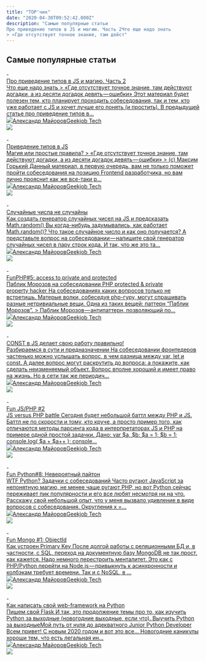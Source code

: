 ```yaml
---
title: "TOP'чик"
date: "2020-04-30T09:52:42.000Z"
description: "Самые популярные статьи
Про приведение типов в JS и магию. Часть 2Что еще надо знать
> «Где отсутствует точное знание, там дейст"
---
```


<h2 id="-">Самые популярные статьи</h2>- <a class="kg-bookmark-container" href="/js-privedenie-tipov-i-magia-2/"><div class="kg-bookmark-content"><div class="kg-bookmark-title">Про приведение типов в JS и магию. Часть 2</div><div class="kg-bookmark-description">Что еще надо знать
&gt; «Где отсутствует точное знание, там действуют догадки,
а из десяти догадок девять — ошибки»
Этот материал будет полезен тем, кто планирует проходить собеседования, так и
тем, кто уже работает с JS и хочет лучше его понять (и простить). В предыдущей статье про приведение типов в…</div><div class="kg-bookmark-metadata"><img class="kg-bookmark-icon" src="https://tech.geekjob.ru/favicon.png"><span class="kg-bookmark-author">Александр Майоров</span><span class="kg-bookmark-publisher">Geekjob Tech</span></div></div><div class="kg-bookmark-thumbnail"><img src="https://tech.geekjob.ru/content/images/2020/04/1_TveFjFVSbOHpzi1F5jaIPQ.jpeg"></div></a> <br/>
- <a class="kg-bookmark-container" href="/privedenie-tipov-v-js/"><div class="kg-bookmark-content"><div class="kg-bookmark-title">Приведение типов в JS</div><div class="kg-bookmark-description">Магия или простые правила? &gt; «Где отсутствует точное знание, там действуют
догадки, а из десяти догадок девять — ошибки» &gt; (с) Максим Горький Данный материал, в первую очередь, вам не только поможет пройти собеседования на
позицию Frontend разработчика, но вам лично прояснит как же все-таки р…</div><div class="kg-bookmark-metadata"><img class="kg-bookmark-icon" src="https://tech.geekjob.ru/favicon.png"><span class="kg-bookmark-author">Александр Майоров</span><span class="kg-bookmark-publisher">Geekjob Tech</span></div></div><div class="kg-bookmark-thumbnail"><img src="https://tech.geekjob.ru/content/images/2020/04/1_qLzx9tDMLoj2o9Hy15X8Fw.png"></div></a> <br/>
- <a class="kg-bookmark-container" href="/js-random-engine/"><div class="kg-bookmark-content"><div class="kg-bookmark-title">Случайные числа не случайны</div><div class="kg-bookmark-description">Как создать генератор случайных чисел на JS и предсказать Math.random() Вы когда-нибудь задумывались, как работает Math.random()? Что такое случайное
число и как оно получается? А представьте вопрос на собеседовании — напишите
свой генератор случайных чисел в пару строк кода. И так, что же это та…</div><div class="kg-bookmark-metadata"><img class="kg-bookmark-icon" src="https://tech.geekjob.ru/favicon.png"><span class="kg-bookmark-author">Александр Майоров</span><span class="kg-bookmark-publisher">Geekjob Tech</span></div></div><div class="kg-bookmark-thumbnail"><img src="https://tech.geekjob.ru/content/images/2020/04/acu-_rnqabuvfmquc3eomhpxwgq.jpeg"></div></a> <br/>
- <a class="kg-bookmark-container" href="/fun-php-5-access-to-private-and-protected/"><div class="kg-bookmark-content"><div class="kg-bookmark-title">FunPHP#5: access to private and protected</div><div class="kg-bookmark-description">Паблик Морозов на собеседовании
PHP protected &amp; private property hacker На собеседованиях каких вопросов только не встретишь. Матерые волки, собеседуя
php-гуру, могут спрашивать разные нетривиальные вещи. Одна из таких вещей:
паттерн “Паблик Морозов”. &gt; Паблик Морозов — антипаттерн, позволяющий по…</div><div class="kg-bookmark-metadata"><img class="kg-bookmark-icon" src="https://tech.geekjob.ru/favicon.png"><span class="kg-bookmark-author">Александр Майоров</span><span class="kg-bookmark-publisher">Geekjob Tech</span></div></div><div class="kg-bookmark-thumbnail"><img src="https://www.gravatar.com/avatar/8f8f604430a6a2116749fad87c9c86d5?s=250&amp;d=mm&amp;r=x"></div></a> <br/>
- <a class="kg-bookmark-container" href="/js-const/"><div class="kg-bookmark-content"><div class="kg-bookmark-title">CONST в JS делает свою работу правильно!</div><div class="kg-bookmark-description">Разбираемся в сути и предназначении На собеседовании фронтедеров частенько можно услышать вопрос, в чем разница
между var, let и const. А далее вопрос могут раскрутить до вопроса: а покажите,
как сделать неизменяемый объект. Вопрос вполне хороший и имеет право на жизнь. Но в сети так же периодич…</div><div class="kg-bookmark-metadata"><img class="kg-bookmark-icon" src="https://tech.geekjob.ru/favicon.png"><span class="kg-bookmark-author">Александр Майоров</span><span class="kg-bookmark-publisher">Geekjob Tech</span></div></div><div class="kg-bookmark-thumbnail"><img src="https://tech.geekjob.ru/content/images/2020/04/1_wE5HhRlFaI3rmCAn7TiGdw.png"></div></a> <br/>
- <a class="kg-bookmark-container" href="/fun-js-php-2/"><div class="kg-bookmark-content"><div class="kg-bookmark-title">Fun JS/PHP #2</div><div class="kg-bookmark-description">JS versus PHP battle Сегодня будет небольшой баттл между PHP и JS. Баттл не по скорости и тому, кто
круче, а просто пример того, как отличаются методы парсинга кода в
интерпретаторах JS и PHP на примере одной простой задачки. Дано: var $a, $b; $a = 1;
$b = 1; console.log( $a + $a++ );
console…</div><div class="kg-bookmark-metadata"><img class="kg-bookmark-icon" src="https://tech.geekjob.ru/favicon.png"><span class="kg-bookmark-author">Александр Майоров</span><span class="kg-bookmark-publisher">Geekjob Tech</span></div></div><div class="kg-bookmark-thumbnail"><img src="https://tech.geekjob.ru/content/images/2020/04/1_i_PRj8nBEE-6VDR33jblRg.jpeg"></div></a> <br/>
- <a class="kg-bookmark-container" href="/fun-python-8/"><div class="kg-bookmark-content"><div class="kg-bookmark-title">Fun Python#8: Невероятный пайтон</div><div class="kg-bookmark-description">WTF Python? Задачки с собеседований
Часто ругают JavaScript за непонятную магию, не менее чаще ругают PHP, но вот
Python сейчас переживает пик популярности и его все любят несмотря ни на что.
Расскажу свой небольшой опыт, что у меня вызвало удивление в виде вопросов с
собеседования. Округления x =…</div><div class="kg-bookmark-metadata"><img class="kg-bookmark-icon" src="https://tech.geekjob.ru/favicon.png"><span class="kg-bookmark-author">Александр Майоров</span><span class="kg-bookmark-publisher">Geekjob Tech</span></div></div><div class="kg-bookmark-thumbnail"><img src="https://tech.geekjob.ru/content/images/2020/04/1_s2HXNt7Gr9XdPftSAlRT_Q.jpeg"></div></a> <br/>
- <a class="kg-bookmark-container" href="/fun-mongo-1-objectid/"><div class="kg-bookmark-content"><div class="kg-bookmark-title">Fun Mongo #1: ObjectId</div><div class="kg-bookmark-description">Как устроен Primary Key
После долгой работы с реляционными БД и, в частности, с SQL, переход на
документную базу MongoDB не так прост, как кажется. Надо немного перестроить
менталитет. Это как с PHP/Python перейти на Node.js — привыкнуть к асинхронности
и колбэкам требует времени. Так и с NoSQL, в …</div><div class="kg-bookmark-metadata"><img class="kg-bookmark-icon" src="https://tech.geekjob.ru/favicon.png"><span class="kg-bookmark-author">Александр Майоров</span><span class="kg-bookmark-publisher">Geekjob Tech</span></div></div><div class="kg-bookmark-thumbnail"><img src="https://www.gravatar.com/avatar/8f8f604430a6a2116749fad87c9c86d5?s=250&amp;d=mm&amp;r=x"></div></a> <br/>
- <a class="kg-bookmark-container" href="/pishem-svoy-web-framework-na-python-flask/"><div class="kg-bookmark-content"><div class="kg-bookmark-title">Как написать свой web-framework на Python</div><div class="kg-bookmark-description">Пишем свой Flask
И так, это продолжение темы про то, как изучить Python за выходные (новогодние
выходные, если что). Выучить Python за выходныеМой путь от нуля до адекватного Junior Python
Developer
Всем привет! С новым 2020 годом и вот это все… Новогодние каникулы хороши тем,
что есть легальная ин…</div><div class="kg-bookmark-metadata"><img class="kg-bookmark-icon" src="https://tech.geekjob.ru/favicon.png"><span class="kg-bookmark-author">Александр Майоров</span><span class="kg-bookmark-publisher">Geekjob Tech</span></div></div><div class="kg-bookmark-thumbnail"><img src="https://www.gravatar.com/avatar/8f8f604430a6a2116749fad87c9c86d5?s=250&amp;d=mm&amp;r=x"></div></a> <br/>


